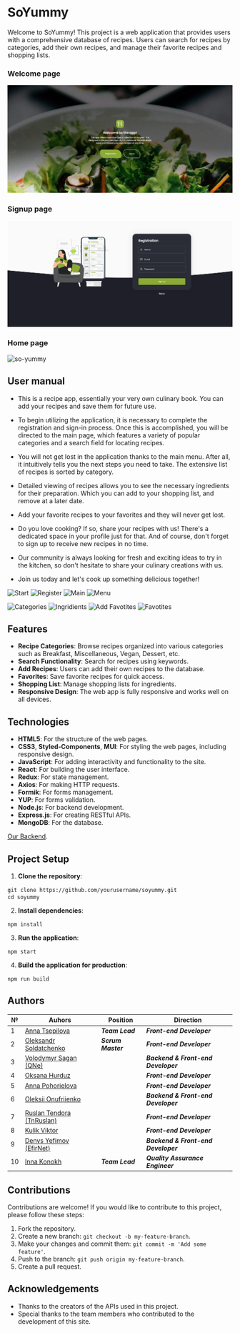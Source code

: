 # SoYummy

Welcome to SoYummy! This project is a web application that provides users with a
comprehensive database of recipes. Users can search for recipes by categories,
add their own recipes, and manage their favorite recipes and shopping lists.

### Welcome page

![so-yummy](/assets/yummy-app.png)

### Signup page

![so-yummy](/assets/yummy-app-signup.png)

### Home page

![so-yummy](/assets/yummy-app-home.png)

## User manual

- This is a recipe app, essentially your very own culinary book. You can add
  your recipes and save them for future use.

- To begin utilizing the application, it is necessary to complete the
  registration and sign-in process. Once this is accomplished, you will be
  directed to the main page, which features a variety of popular categories and
  a search field for locating recipes.

- You will not get lost in the application thanks to the main menu. After all,
  it intuitively tells you the next steps you need to take. The extensive list
  of recipes is sorted by category.

- Detailed viewing of recipes allows you to see the necessary ingredients for
  their preparation. Which you can add to your shopping list, and remove at a
  later date.

- Add your favorite recipes to your favorites and they will never get lost.

- Do you love cooking? If so, share your recipes with us! There's a dedicated
  space in your profile just for that. And of course, don't forget to sign up to
  receive new recipes in no time.

- Our community is always looking for fresh and exciting ideas to try in the
  kitchen, so don't hesitate to share your culinary creations with us.

- Join us today and let's cook up something delicious together!

![Start](https://res.cloudinary.com/dbcvume5y/image/upload/c_scale,w_150/v1681177638/photo_5307875603107660332_y_vcgiiz.jpg)
![Register](https://res.cloudinary.com/dbcvume5y/image/upload/c_scale,w_150/v1681177638/photo_5307875603107660331_y_iizmw6.jpg)
![Main](https://res.cloudinary.com/dbcvume5y/image/upload/c_scale,w_150/v1681177638/photo_5307875603107660325_y_q5dz4d.jpg)
![Menu](https://res.cloudinary.com/dbcvume5y/image/upload/c_scale,w_150/v1681177638/photo_5307875603107660329_y_btxy0k.jpg)

![Categories](https://res.cloudinary.com/dbcvume5y/image/upload/c_scale,w_150/v1681177638/photo_5307875603107660330_y_ft41kv.jpg)
![Ingridients](https://res.cloudinary.com/dbcvume5y/image/upload/c_scale,w_150/v1681177638/photo_5307875603107660328_y_ag8jfp.jpg)
![Add Favotites](https://res.cloudinary.com/dbcvume5y/image/upload/c_scale,w_150/v1681177638/photo_5307875603107660327_y_lw3hhw.jpg)
![Favotites](https://res.cloudinary.com/dbcvume5y/image/upload/c_scale,w_150/v1681177639/photo_5307875603107660326_y_kkueba.jpg)

## Features

- **Recipe Categories**: Browse recipes organized into various categories such
  as Breakfast, Miscellaneous, Vegan, Dessert, etc.
- **Search Functionality**: Search for recipes using keywords.
- **Add Recipes**: Users can add their own recipes to the database.
- **Favorites**: Save favorite recipes for quick access.
- **Shopping List**: Manage shopping lists for ingredients.
- **Responsive Design**: The web app is fully responsive and works well on all
  devices.

## Technologies

- **HTML5**: For the structure of the web pages.
- **CSS3**, **Styled-Components**, **MUI**: For styling the web pages, including
  responsive design.
- **JavaScript**: For adding interactivity and functionality to the site.
- **React**: For building the user interface.
- **Redux**: For state management.
- **Axios**: For making HTTP requests.
- **Formik**: For forms management.
- **YUP**: For forms validation.
- **Node.js**: For backend development.
- **Express.js**: For creating RESTful APIs.
- **MongoDB**: For the database.

[Our Backend](https://github.com/AnnaTsepilova/yummy-app-back).

## Project Setup

1. **Clone the repository**:

```
git clone https://github.com/yourusername/soyummy.git
cd soyummy
```

2. **Install dependencies**:

```
npm install
```

3. **Run the application**:

```
npm start
```

4. **Build the application for production**:

```
npm run build
```

## Authors

| №   | Auhors                                                             | Position           | Direction                           |
| --- | ------------------------------------------------------------------ | ------------------ | ----------------------------------- |
| 1   | [Anna Tsepilova](https://github.com/AnnaTsepilova)                 | **_Team Lead_**    | **_Front-end Developer_**           |
| 2   | [Oleksandr Soldatchenko](https://github.com/oleksandrsoldatchenko) | **_Scrum Master_** | **_Front-end Developer_**           |
| 3   | [Volodymyr Sagan (QNe)](https://github.com/QNeee)                  |                    | **_Backend & Front-end Developer_** |
| 4   | [Oksana Hurduz](https://github.com/HurduzOksana)                   |                    | **_Front-end Developer_**           |
| 5   | [Anna Pohorielova](https://github.com/Pohorielova)                 |                    | **_Front-end Developer_**           |
| 6   | [Oleksii Onufriienko](https://github.com/Oleksii-onufriienko)      |                    | **_Backend & Front-end Developer_** |
| 7   | [Ruslan Tendora (TnRuslan)](https://github.com/TnRuslan)           |                    | **_Front-end Developer_**           |
| 8   | [Kulik Viktor](https://github.com/Victor1988V)                     |                    | **_Front-end Developer_**           |
| 9   | [Denys Yefimov (EfirNet)](https://github.com/EfirNet)              |                    | **_Backend & Front-end Developer_** |
| 10  | [Inna Konokh]()                                                    | **_Team Lead_**    | **_Quality Assurance Engineer_**    |

## Contributions

Contributions are welcome! If you would like to contribute to this project,
please follow these steps:

1. Fork the repository.
2. Create a new branch: `git checkout -b my-feature-branch`.
3. Make your changes and commit them: `git commit -m 'Add some feature'`.
4. Push to the branch: `git push origin my-feature-branch`.
5. Create a pull request.

## Acknowledgements

- Thanks to the creators of the APIs used in this project.
- Special thanks to the team members who contributed to the development of this
  site.
